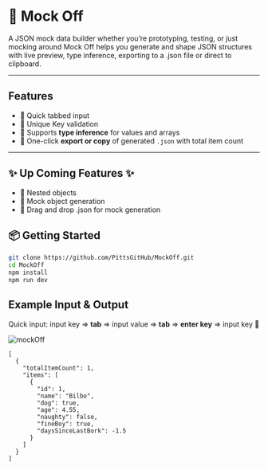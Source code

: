 # 🧌 Mock Off

A JSON mock data builder whether you’re prototyping, testing, or just mocking around
Mock Off helps you generate and shape JSON structures with live preview, type inference,
exporting to a .json file or direct to clipboard.

---

## Features

- 🔁 Quick tabbed input 
- 🧩 Unique Key validation
- 🧠 Supports **type inference** for values and arrays
- 💾 One-click **export or copy** of generated `.json` with total item count

---

## ✨ Up Coming Features ✨

- 🧬 Nested objects
- 🧌 Mock object generation
- 📂 Drag and drop .json for mock generation

## 📦 Getting Started

```bash
git clone https://github.com/PittsGitHub/MockOff.git
cd MockOff
npm install
npm run dev
```

## Example Input & Output
Quick input:
input key => **tab** => input value => **tab** => **enter key** => input key 🔁

![mockOff](https://github.com/user-attachments/assets/5273c5d7-44b2-461d-9fe4-977cc2182902)

```
[
  {
    "totalItemCount": 1,
    "items": [
      {
        "id": 1,
        "name": "Bilbo",
        "dog": true,
        "age": 4.55,
        "naughty": false,
        "fineBoy": true,
        "daysSinceLastBork": -1.5
      }
    ]
  }
]
```
